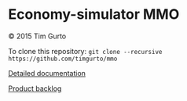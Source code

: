 # Economy-simulator MMO

&copy; 2015 Tim Gurto

To clone this repository: `git clone --recursive https://github.com/timgurto/mmo`

[Detailed documentation](doc/index.md)

[Product backlog](doc/backlog/backlog.md)
